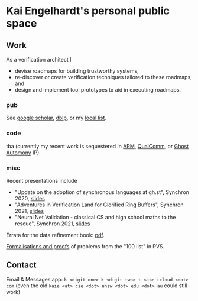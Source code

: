# Kai Engelhardt's personal public space

## Work

As a verification architect I
- devise roadmaps for building trustworthy systems,
- re-discover or create verification techniques tailored to these roadmaps, and
- design and implement tool prototypes to aid in executing roadmaps.

### pub

See
[google scholar](https://scholar.google.com/citations?user=U0CkrxkAAAAJ&hl=en),
[dblp](https://dblp.uni-trier.de/pid/54/1933.html), or my [local list](pubs/kai-e-pubs.html).

### code

tba (currently my recent work is sequestered in [ARM](https://www.arm.com), [QualComm](https://www.qualcomm.com), or [Ghost Automony](https://www.ghostautonomy.com) IP)

### misc

Recent presentations include
- "Update on the adoption of synchronous languages at gh.st", Synchron 2020, [slides](http://synchron2020.inria.fr/slides/thu_0900_engelhardt.pdf)
- "Adventures in Verification Land for Glorified Ring Buffers", Synchron 2021, [slides](http://synchron2021.inria.fr/slides/synchron2021-engelhardt-1.pdf)
- "Neural Net Validation - classical CS and high school maths to the rescue", Synchron 2021, [slides](http://synchron2021.inria.fr/slides/synchron2021-engelhardt-0.pdf)

Errata for the data refinement book: [pdf](pubs/dRE1998/errata.pdf).

[Formalisations and proofs](misc/PVS/) of problems from the "100 list" in PVS.

<!-- ## Life -->

<!-- ### lit -->

<!-- ### music -->

<!-- ### food -->

## Contact

Email & Messages.app: `k <digit one> k <digit two> t <at> icloud <dot> com` (even the old `kaie <at> cse <dot> unsw <dot> edu <dot> au` could still work)
